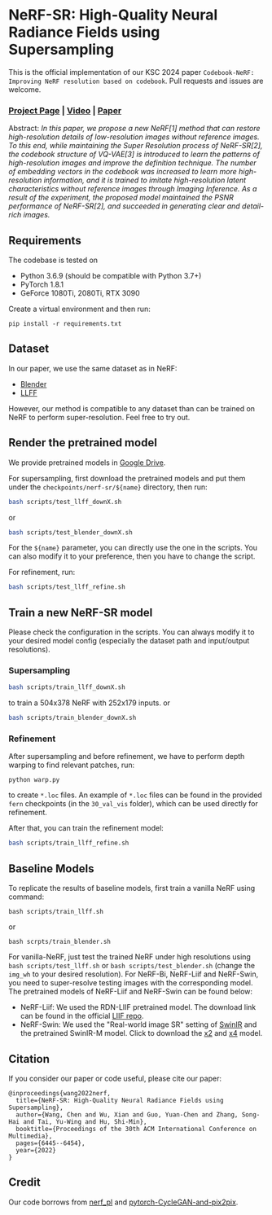 # NeRF-SR: High-Quality Neural Radiance Fields using Supersampling

This is the official implementation of our KSC 2024 paper `Codebook-NeRF: Improving NeRF resolution based on codebook`. Pull requests and issues are welcome.

### [Project Page](https://drawingprocess.github.io/Codebook-NeRF) | [Video](https://youtu.be/c3Yx2nGvi8o) | [Paper](https://arxiv.org/abs/2112.01759)

Abstract: *In this paper, we propose a new NeRF[1] method that can restore high-resolution details of low-resolution images without reference images. To this end, while maintaining the Super Resolution process of NeRF-SR[2], the codebook structure of VQ-VAE[3] is introduced to learn the patterns of high-resolution images and improve the definition technique. The number of embedding vectors in the codebook was increased to learn more high-resolution information, and it is trained to imitate high-resolution latent characteristics without reference images through Imaging Inference. As a result of the experiment, the proposed model maintained the PSNR performance of NeRF-SR[2], and succeeded in generating clear and detail-rich images.*

## Requirements
The codebase is tested on 
* Python 3.6.9 (should be compatible with Python 3.7+)
* PyTorch 1.8.1
* GeForce 1080Ti, 2080Ti, RTX 3090

Create a virtual environment and then run:
```
pip install -r requirements.txt
```

## Dataset
In our paper, we use the same dataset as in NeRF:
- [Blender](https://drive.google.com/drive/folders/128yBriW1IG_3NJ5Rp7APSTZsJqdJdfc1)
- [LLFF](https://drive.google.com/drive/folders/128yBriW1IG_3NJ5Rp7APSTZsJqdJdfc1)

However, our method is compatible to any dataset than can be trained on NeRF to perform super-resolution. Feel free to try out.

## Render the pretrained model
We provide pretrained models in [Google Drive](https://drive.google.com/drive/folders/1uLx2bbKzyJJMw3Nr3gOEo45acfpF0TUd?usp=sharing).

For supersampling, first download the pretrained models and put them under the `checkpoints/nerf-sr/${name}` directory, then run:
```bash
bash scripts/test_llff_downX.sh
```
or
```bash
bash scripts/test_blender_downX.sh
```
For the `${name}` parameter, you can directly use the one in the scripts. You can also modify it to your preference, then you have to change the script.

For refinement, run:
```bash
bash scripts/test_llff_refine.sh
```

## Train a new NeRF-SR model
Please check the configuration in the scripts. You can always modify it to your desired model config (especially the dataset path and input/output resolutions).
### Supersampling
```bash
bash scripts/train_llff_downX.sh
```
to train a 504x378 NeRF with 252x179 inputs.
or
```bash
bash scripts/train_blender_downX.sh
```

### Refinement
After supersampling and before refinement, we have to perform depth warping to find relevant patches, run:
```
python warp.py
```
to create `*.loc` files. An example of `*.loc` files can be found in the provided `fern` checkpoints (in the `30_val_vis` folder), which can be used directly for refinement.

After that, you can train the refinement model:
```bash
bash scripts/train_llff_refine.sh
```


## Baseline Models
To replicate the results of baseline models, first train a vanilla NeRF using command:
```
bash scripts/train_llff.sh
```
or 
```
bash scrpts/train_blender.sh
```

For vanilla-NeRF, just test the trained NeRF under high resolutions using `bash scripts/test_llff.sh` or `bash scripts/test_blender.sh` (change the `img_wh` to your desired resolution). For NeRF-Bi, NeRF-Liif and NeRF-Swin, you need to super-resolve testing images with the corresponding model. The pretrained models of NeRF-Liif and NeRF-Swin can be found below:
- NeRF-Liif: We used the RDN-LIIF pretrained model. The download link can be found in the official [LIIF repo](https://github.com/yinboc/liif).
- NeRF-Swin: We used the "Real-world image SR" setting of [SwinIR](https://github.com/JingyunLiang/SwinIR) and the pretrained SwinIR-M model. Click to download the [x2](https://github.com/JingyunLiang/SwinIR/releases/download/v0.0/003_realSR_BSRGAN_DFO_s64w8_SwinIR-M_x2_GAN.pth) and [x4](https://github.com/JingyunLiang/SwinIR/releases/download/v0.0/003_realSR_BSRGAN_DFO_s64w8_SwinIR-M_x4_GAN.pth) model.


## Citation
If you consider our paper or code useful, please cite our paper:
```
@inproceedings{wang2022nerf,
  title={NeRF-SR: High-Quality Neural Radiance Fields using Supersampling},
  author={Wang, Chen and Wu, Xian and Guo, Yuan-Chen and Zhang, Song-Hai and Tai, Yu-Wing and Hu, Shi-Min},
  booktitle={Proceedings of the 30th ACM International Conference on Multimedia},
  pages={6445--6454},
  year={2022}
}
```

## Credit
Our code borrows from [nerf_pl](https://github.com/kwea123/nerf_pl) and [pytorch-CycleGAN-and-pix2pix](https://github.com/junyanz/pytorch-CycleGAN-and-pix2pix).
